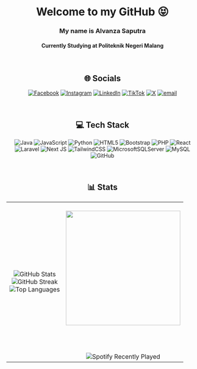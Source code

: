 <h1 align="center">
Welcome to my GitHub 😝
</h1>

<div align="center">
  
  ### My name is Alvanza Saputra
  #### Currently Studying at Politeknik Negeri Malang
  
</div>

<br>

<div align="center">
  
  ## 🌐 Socials
  [![Facebook](https://img.shields.io/badge/Facebook-%231877F2.svg?logo=Facebook&logoColor=white)](https://facebook.com/alvanza.saputra.9)
  [![Instagram](https://img.shields.io/badge/Instagram-%23E4405F.svg?logo=Instagram&logoColor=white)](https://instagram.com/alvnzzz_)
  [![LinkedIn](https://img.shields.io/badge/LinkedIn-%230077B5.svg?logo=linkedin&logoColor=white)](https://linkedin.com/in/alvnz)
  [![TikTok](https://img.shields.io/badge/TikTok-%23000000.svg?logo=TikTok&logoColor=white)](https://tiktok.com/@bukanalvan11)
  [![X](https://img.shields.io/badge/X-black.svg?logo=X&logoColor=white)](https://x.com/alvnzzz_)
  [![email](https://img.shields.io/badge/Email-D14836?logo=gmail&logoColor=white)](mailto:alvanzasaputra123734@gmail.com)
  
</div>

<br>

<div align="center">
  
  ## 💻 Tech Stack
  ![Java](https://img.shields.io/badge/java-%23ED8B00.svg?style=for-the-badge&logo=openjdk&logoColor=white)
  ![JavaScript](https://img.shields.io/badge/javascript-%23323330.svg?style=for-the-badge&logo=javascript&logoColor=%23F7DF1E)
  ![Python](https://img.shields.io/badge/python-3670A0?style=for-the-badge&logo=python&logoColor=ffdd54)
  ![HTML5](https://img.shields.io/badge/html5-%23E34F26.svg?style=for-the-badge&logo=html5&logoColor=white)
  ![Bootstrap](https://img.shields.io/badge/bootstrap-%238511FA.svg?style=for-the-badge&logo=bootstrap&logoColor=white)
  ![PHP](https://img.shields.io/badge/php-%23777BB4.svg?style=for-the-badge&logo=php&logoColor=white)
  ![React](https://img.shields.io/badge/react-%2320232a.svg?style=for-the-badge&logo=react&logoColor=%2361DAFB)
  ![Laravel](https://img.shields.io/badge/laravel-%23FF2D20.svg?style=for-the-badge&logo=laravel&logoColor=white)
  ![Next JS](https://img.shields.io/badge/Next-black?style=for-the-badge&logo=next.js&logoColor=white)
  ![TailwindCSS](https://img.shields.io/badge/tailwindcss-%2338B2AC.svg?style=for-the-badge&logo=tailwind-css&logoColor=white)
  ![MicrosoftSQLServer](https://img.shields.io/badge/Microsoft%20SQL%20Server-CC2927?style=for-the-badge&logo=microsoft%20sql%20server&logoColor=white)
  ![MySQL](https://img.shields.io/badge/mysql-4479A1.svg?style=for-the-badge&logo=mysql&logoColor=white)
  ![GitHub](https://img.shields.io/badge/github-%23121011.svg?style=for-the-badge&logo=github&logoColor=white)
  
</div>  

<br>

<h2 align="center">📊 Stats</h2>

<table align="center">
  <tr align="center">
    <td>
      <img src="https://github-readme-stats.vercel.app/api?username=alvnz11&theme=apprentice&hide_border=false&include_all_commits=true&count_private=true" alt="GitHub Stats"/><br/>
      <img src="https://nirzak-streak-stats.vercel.app/?user=alvnz11&theme=apprentice&hide_border=false" alt="GitHub Streak"/><br/>
      <img src="https://github-readme-stats.vercel.app/api/top-langs/?username=alvnz11&theme=apprentice&hide_border=false&include_all_commits=true&count_private=true&layout=compact" alt="Top Languages"/>
    </td>
    <td align="center" valign="top">
      
  <br>
  
  <img src="https://media4.giphy.com/media/v1.Y2lkPTc5MGI3NjExdmRhbHV6bDMwbjlqb215anQyM2FwYW5ndms4eGJuaXN1dDU2OWNqOCZlcD12MV9pbnRlcm5hbF9naWZfYnlfaWQmY3Q9Zw/4no7ul3pa571e/giphy.gif" width="300"/>

  <br><br>

  <img src="https://spotify-recently-played-readme.vercel.app/api?user=31du7niofyemqdozhspzrwvu2dza" alt="Spotify Recently Played"/>
    </td>
  </tr>
</table>

<!-- Proudly created with GPRM ( https://gprm.itsvg.in ) -->

